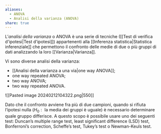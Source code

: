 ```yaml
---
aliases:
  - ANOVA
  - Analisi della varianza (ANOVA)
share: true
---
```


L’*analisi della varianza* o ANOVA è una serie di tecniche ([[Test di verifica d'ipotesi|Test d'ipotesi]]) appartenenti alla [[Inferenza statistica|Statistica inferenziale]] che permettono il confronto delle medie di due o più gruppi di dati analizzando la loro [[Varianza|Varianza]].

Vi sono diverse analisi della varianza:
- [[Analisi della varianza a una via|one way ANOVA]];
- one way repeated ANOVA;
- two way ANOVA;
- two way repeated ANOVA.

![[Pasted image 20240212104322.png|550]]

Dato che il confronto avviene fra più di due campioni, quando si rifiuta l’ipotesi nulla ($H_0:\text{ la media dei gruppi è uguale}$) è necessario determinare quale gruppo differisce. A questo scopo è possibile usare uno dei seguenti test: Duncan’s multiple range test, least significant difference (LSD) test, Bonferroni’s correction, Scheffe’s test, Tukey’s test o Newman-Keuls test.